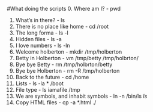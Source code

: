 #What doing the scripts
0. Where am I? - pwd
1. What’s in there? - ls
2. There is no place like home - cd /root
3. The long forma - ls -l
4. Hidden files - ls -a
5. I love numbers - ls -ln
6. Welcome holberton - mkdir /tmp/holberton
7. Betty in Holberton - vm /tmp/betty /tmp/holbrton/
8. Bye bye Betty - rm /tmp/holbrton/betty
9. Bye bye Holberton - rm -R /tmp/holberton
10. Back to the future - cd /home
11. Lists - ls -la * /boot
12. File type - ls iamafile /tmp
13. We are symbols, and inhabit symbols - ln -n /bin/ls _ls_
14. Copy HTML files - cp -a *.html ./
